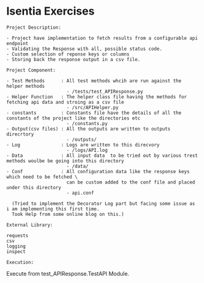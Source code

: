 # Isentia Exercises

 ```Project Description:```
 
    - Project have implementation to fetch results from a configurable api endpoint 
    - Validating the Response with all, possible status code.
    - Custom selection of reponse keys or columns 
    - Storing back the response output in a csv file.
    
  ```Project Component:```
  
    - Test Methods      : All test methods whcih are run against the helper methods   
                          - /tests/test_APIResponse.py
    - Helper Function   : The helper class file having the methods for fetching api data and stroing as a csv file 
                          - /src/APIHelper.py
    - constants         : Constants file have the details of all the constants of the project like the directories etc
                          - /constants.py
    - Output(csv files) : All the outputs are written to outputs direcrtory
                          - /outputs/
    - Log               : Logs are written to this direcvory 
                          - /logs/API.log
    - Data              : All input data  to be tried out by various trest methods woulbe be going into this directory 
                          - /data/
    - Conf              : All configuration data like the response keys which need to be fetched \
                          can be custom added to the conf file and placed under this directory  
                          - api.conf

      (Tried to implement the Decorator Log part but facing some issue as i am implementing this first time.
      Took Help from some online blog on this.)
      
  ```External Library:```
  
    requests
    csv
    logging
    inspect
  
  ```Execution:```
  
  Execute from test_APIResponse.TestAPI Module.
    
